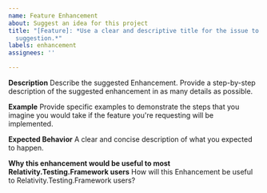 ```yaml
---
name: Feature Enhancement
about: Suggest an idea for this project
title: "[Feature]: *Use a clear and descriptive title for the issue to identify the
  suggestion.*"
labels: enhancement
assignees: ''

---
```


**Description**
Describe the suggested Enhancement. Provide a step-by-step description of the suggested enhancement in as many details as possible.

**Example**
Provide specific examples to demonstrate the steps that you imagine you would take if the feature you're requesting will be implemented.

**Expected Behavior**
A clear and concise description of what you expected to happen.

**Why this enhancement would be useful to most Relativity.Testing.Framework users**
How will this Enhancement be useful to Relativity.Testing.Framework users?
